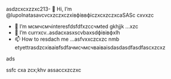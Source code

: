 asdzcxcxzzxc213- 👋 Hi, I’m @lupolnatasavcvcxzczxczxівфіввфіczxcxzczxcaSASc cxvxzc
- 👀 I’m мсмчсмчinteresfdsfdfxzcсчмted gkhjjk ...xzc
- 🌱 I’m currxcv..asdacxasxscvbaxsdфівівфxlh
- 📫 How to resdach me ...asfvxxczcxzc nmb
etyettrasdzcxіваівfsdfачмсчмсчваіваіsdasdasdfasdfascxzcxz
<!---gfsdasdsdadasdasdacxzczлпоxcsadcxasdxz
lupolnatasa/lupolnatasa is a ✨ special ✨ reiulpository because its `sdfdsfdsfREADME.mdvbx`asd (this file) appearsads on your GicnmbtHub profile.lkj
You can click the Precvvfkjkhhjiew link tиcvbаobv takex a look at your changes.sda
--->ads
ssfc
cxa
zcx;khv
assaccxzczxc
